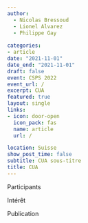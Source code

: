 ```yaml
---
author: 
  - Nicolas Bressoud
  - Lionel Alvarez
  - Philippe Gay
  
categories:
- article
date: "2021-11-01"
date_end: "2021-11-01"
draft: false
event: CSPS 2022
event_url: /
excerpt: CUA
featured: true
layout: single
links:
- icon: door-open
  icon_pack: fas
  name: article
  url: /

location: Suisse
show_post_time: false
subtitle: CUA sous-titre
title: CUA
---
```



Participants

Intérêt

Publication